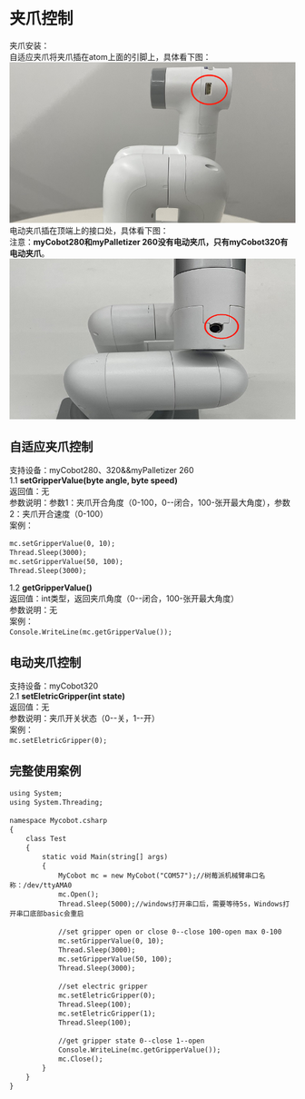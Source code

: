 # 夹爪控制
夹爪安装：<br>
自适应夹爪将夹爪插在atom上面的引脚上，具体看下图：<br>
![C#](../../../resources/3-FunctionsAndApplications/6.developmentGuide/Csharp/GrippingJaw/9-6-001.png)	
电动夹爪插在顶端上的接口处，具体看下图：<br>
注意：**myCobot280和myPalletizer 260没有电动夹爪，只有myCobot320有电动夹爪**。
![C#](../../../resources/3-FunctionsAndApplications/6.developmentGuide/Csharp/GrippingJaw/9-6-002.png)	

## 自适应夹爪控制
支持设备：myCobot280、320&&myPalletizer 260<br>
1.1  **setGripperValue(byte angle, byte speed)**<br>
返回值：无<br>
参数说明：参数1：夹爪开合角度（0-100，0--闭合，100-张开最大角度），参数2：夹爪开合速度（0-100）<br>
案例：<br>

	mc.setGripperValue(0, 10);
	Thread.Sleep(3000);
	mc.setGripperValue(50, 100);
	Thread.Sleep(3000);

1.2 **getGripperValue()**<br>
返回值：int类型，返回夹爪角度（0--闭合，100-张开最大角度）<br>
参数说明：无<br>
案例：<br>
	`Console.WriteLine(mc.getGripperValue());`

## 电动夹爪控制
支持设备：myCobot320<br>
2.1 **setEletricGripper(int state)**<br>
	返回值：无<br>
	参数说明：夹爪开关状态（0--关，1--开）<br>
	案例：<br>
	`mc.setEletricGripper(0);`


## 完整使用案例

	using System;
	using System.Threading;
	
	namespace Mycobot.csharp
	{
	    class Test
	    {
	        static void Main(string[] args)
	        {
	            MyCobot mc = new MyCobot("COM57");//树莓派机械臂串口名称：/dev/ttyAMA0
	            mc.Open();
	            Thread.Sleep(5000);//windows打开串口后，需要等待5s，Windows打开串口底部basic会重启
	
	            //set gripper open or close 0--close 100-open max 0-100
	            mc.setGripperValue(0, 10);
	            Thread.Sleep(3000);
	            mc.setGripperValue(50, 100);
	            Thread.Sleep(3000);
	
				//set electric gripper
				mc.setEletricGripper(0);
				Thread.Sleep(100);
				mc.setEletricGripper(1);
				Thread.Sleep(100);
	
	            //get gripper state 0--close 1--open
	            Console.WriteLine(mc.getGripperValue());
	            mc.Close();
	        }
	    }
	}

